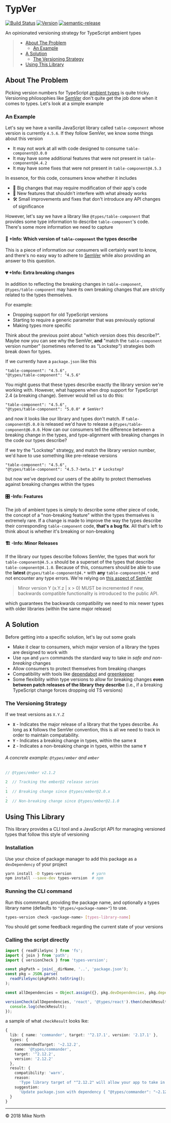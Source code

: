 # TypVer

[![Build Status](https://travis-ci.org/mike-north/types-version.svg?branch=master)](https://travis-ci.org/mike-north/types-version)
[![Version](https://img.shields.io/github/tag/mike-north/types-version.svg)](https://www.npmjs.com/package/types-version)
[![semantic-release](https://img.shields.io/badge/%20%20%F0%9F%93%A6%F0%9F%9A%80-semantic--release-e10079.svg)](https://github.com/semantic-release/semantic-release)

An opinionated versioning strategy for TypeScript ambient types

> - [About The Problem](#about-the-problem)
>   - [An Example](#an-example)
> - [A Solution](#a-solution)
>   - [The Versioning Strategy](#the-versioning-strategy)
> - [Using This Library](#using-this-library)

## About The Problem

Picking version numbers for TypeScript [ambient types](http://definitelytyped.org/) is quite tricky. Versioning philosophies like [SemVer](https://semver.org/) don't quite get the job done when it comes to types. Let's look at a simple example

### An Example

Let's say we have a vanilla JavaScript library called `table-component` whose version is currently `4.5.6`. If they follow SemVer, we know some things about this version

- It may not work at all with code designed to consume `table-component@3.0.0`
- It may have some additional features that were not present in `table-component@4.4.2`
- It may have some fixes that were not present in `table-component@4.5.3`

In essence, for this code, consumers know whether it includes

- 🤕 Big changes that may require modification of their app's code
- 🎁 New features that shouldn't interfere with what already works
- 🛠 Small improvements and fixes that don't introduce any API changes of significance

However, let's say we have a library like `@types/table-component` that provides some type information to describe `table-component`'s code. There's some more information we need to capture

#### 🔢 +Info: Which version of `table-component` the types describe

This is a piece of information our consumers will certainly want to know, and there's no easy way to adhere to [SemVer](https://semver.org/) while also providing an answer to this question.

#### 💔 +Info: Extra breaking changes

In addition to reflecting the breaking changes in `table-component`, `@types/table-component` may have its own breaking changes that are strictly related to the types themselves.

For example:

- Dropping support for old TypeScript versions
- Starting to require a generic parameter that was previously optional
- Making types more specific

Think about the previous point about "which version does this describe?". Maybe now you can see why the SemVer, **and** "match the `table-component` version number" (sometimes referred to as "Lockstep") strategies both break down for types.

If we currently have a `package.json` like this

```
"table-component": "4.5.6",
"@types/table-component": "4.5.6"
```

You might guess that these types describe exactly the library version we're working with. However, what happens when drop support for TypeScript 2.4 (a breaking change). Semver would tell us to do this:

```
"table-component": "4.5.6",
"@types/table-component": "5.0.0" # SemVer?
```

and now it looks like our library and types don't match. If `table-component@5.0.0` is released we'd have to release a `@types/table-component@6.0.0`. How can our consumers tell the difference between a breaking change in the types, and type-alignment with breaking changes in the code our types describe?

If we try the "Lockstep" strategy, and match the library version number, we'd have to use something like pre-release versions

```
"table-component": "4.5.6",
"@types/table-component": "4.5.7-beta.1" # Lockstep?
```

but now we've deprived our users of the ability to protect themselves against breaking changes within the types

#### 🎛 -Info: Features

The job of ambient types is simply to describe some other piece of code, the concept of a "non-breaking feature" within the types themselves is extremely rare. If a change is made to improve the way the types describe their corresponding `table-component` code, **that's a bug fix**. All that's left to think about is whether it's breaking or non-breaking

#### 🏗 -Info: Minor Releases

If the library our types describe follows SemVer, the types that work for `table-component@4.5.x` should be a superset of the types that describe `table-component@4.1.0`. Because of this, consumers should be able to use the **latest** `@types/table-component@4.*` with **any** `table-component@4.*` and not encounter any type errors. We're relying on [this aspect of SemVer](https://semver.org/spec/v2.0.0.html#spec-item-7)

> Minor version Y (x.Y.z | x > 0) MUST be incremented if new, backwards compatible functionality is introduced to the public API.

which guarantees the backwards compatibility we need to mix newer types with older libraries (within the same major release)

## A Solution

Before getting into a specific solution, let's lay out some goals

- Make it clear to consumers, which major version of a library the types are designed to work with
- Use `npm` and `yarn` commands the standard way to take in _safe and non-breaking_ changes
- Allow consumers to protect themselves from breaking changes
- Compatibility with tools like [dependabot](https://dependabot.com/) and [greenkeeper](https://greenkeeper.io/)
- Some flexibility within type versions to allow for breaking changes **even between patch releases of the library they describe** (i.e., if a breaking TypeScript change forces dropping old TS versions)

### The Versioning Strategy

If we treat versions as `X.Y.Z`

- **`X`** - Indicates the major release of a library that the types describe. As long as **`X`** follows the SemVer convention, this is all we need to track in order to maintain compatability.
- **`Y`** - Indicates a breaking change in types, within the same **`X`**
- **`Z`** - Indicates a non-breaking change in types, within the same **`Y`**

###### A concrete example: `@types/ember` and `ember`

```js
// @types/ember v2.1.2

2  // Tracking the ember@2 release series
.
1  // Breaking change since @types/ember@2.0.x
.
2  // Non-breaking change since @types/ember@2.1.0
```

## Using This Library

This library provides a CLI tool and a JavaScript API for managing versioned types that follow this style of versioning

### Installation

Use your choice of package manager to add this package as a `devDependency` of your project

```sh
yarn install -D types-version         # yarn
npm install --save-dev types-version  # npm
```

### Running the CLI command

Run this commmand, providing the package name, and optionally a types library name (defaults to `"@types/<package-name>"`) to use.

```sh
types-version check <package-name> [types-library-name]
```

You should get some feedback regarding the current state of your versions

### Calling the script directly

```ts
import { readFileSync } from 'fs';
import { join } from 'path';
import { versionCheck } from 'types-version';

const pkgPath = join(__dirName, '..', 'package.json');
const pkg = JSON.parse(
  readFileSync(pkgPath).toString();
);

const allDependencies = Object.assign({}, pkg.devDependencies, pkg.dependencies);

versionCheck(allDependencies, 'react', '@types/react').then(checkResult => {
  console.log(checkResult);
});
```

a sample of what `checkResult` looks lke:

```ts
{
  lib: { name: 'commander', target: '^2.17.1', version: '2.17.1' },
  types: {
    recommendedTarget: '~2.12.2',
    name: '@types/commander',
    target: '^2.12.2',
    version: '2.12.2'
  },
  result: {
    compatibility: 'warn',
    reason:
      'Type library target of "^2.12.2" will allow your app to take in breaking changes.\nThis is the SemVer equivalent of { "@types/commander": "*" }',
    suggestion:
      'Update package.json with dependency { "@types/commander": "~2.12.2" }'
  }
}
```

---

© 2018 Mike North
